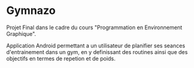 # Gymnazo
Projet Final dans le cadre du cours "Programmation en Environnement Graphique".

Application Android permettant a un utilisateur de planifier ses seances d'entrainement dans un gym, en y definissant des routines ainsi que des objectifs en termes de repetion et de poids.
